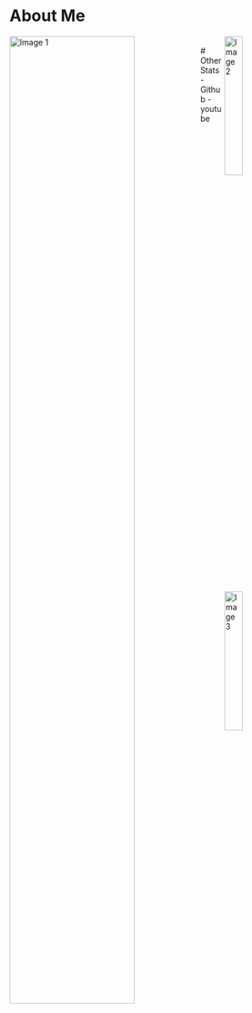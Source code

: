 # About Me
<img src="https://github-readme-stats.vercel.app/api?username=MadCkull&show_icons=true&theme=transparent&count_private=true&hide_border=true&title_color=FF6F61&icon_color=FF6F61&text_color=4A4A4A&bg_color=F7F9FC" alt="Image 1" align="left" style="width: 66%;"/>
<img src="https://github-readme-stats.vercel.app/api/top-langs/?username=MadCkull&hide=html&layout=compact&hide_border=true&title_color=FF6F61&text_color=4A4A4A&bg_color=F7F9FC" alt="Image 2" align="right" style="width: 25%;"/>
<img src="https://github-readme-stats.vercel.app/api/top-langs/?username=Naereen&hide=html&layout=compact&hide_border=true&title_color=FF6F61&text_color=4A4A4A&bg_color=F7F9FC" alt="Image 3" align="right" style="width: 25%;"/>
<br>   
# Other Stats
   - Github
   - youtube
